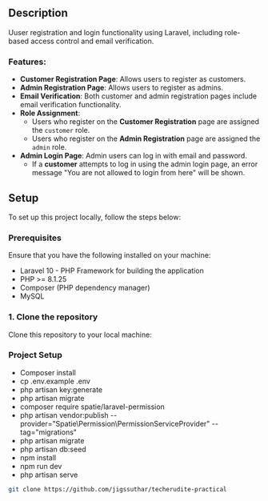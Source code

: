 

## Description

Uuser registration and login functionality using Laravel, including role-based access control and email verification.

### Features:

- **Customer Registration Page**: Allows users to register as customers.
- **Admin Registration Page**: Allows users to register as admins.
- **Email Verification**: Both customer and admin registration pages include email verification functionality.
- **Role Assignment**: 
  - Users who register on the **Customer Registration** page are assigned the `customer` role.
  - Users who register on the **Admin Registration** page are assigned the `admin` role.
- **Admin Login Page**: Admin users can log in with email and password.
  - If a **customer** attempts to log in using the admin login page, an error message "You are not allowed to login from here" will be shown.
  
## Setup

To set up this project locally, follow the steps below:

### Prerequisites

Ensure that you have the following installed on your machine:
- Laravel 10 - PHP Framework for building the application
- PHP >= 8.1.25
- Composer (PHP dependency manager)
- MySQL

### 1. Clone the repository

Clone this repository to your local machine:

### Project Setup
- Composer install
- cp .env.example .env
- php artisan key:generate
- php artisan migrate
- composer require spatie/laravel-permission
- php artisan vendor:publish --provider="Spatie\Permission\PermissionServiceProvider" --tag="migrations"
- php artisan migrate
- php artisan db:seed
- npm install
- npm run dev
- php artisan serve

```bash
git clone https://github.com/jigssuthar/techerudite-practical


